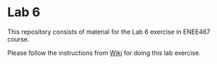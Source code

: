 # Lab 6

This repository consists of material for the Lab 6 exercise in ENEE467 course.

Please follow the instructions from [Wiki](https://github.com/ENEE467/documentation/wiki/Lab-6-Instructions) for doing this lab exercise.
